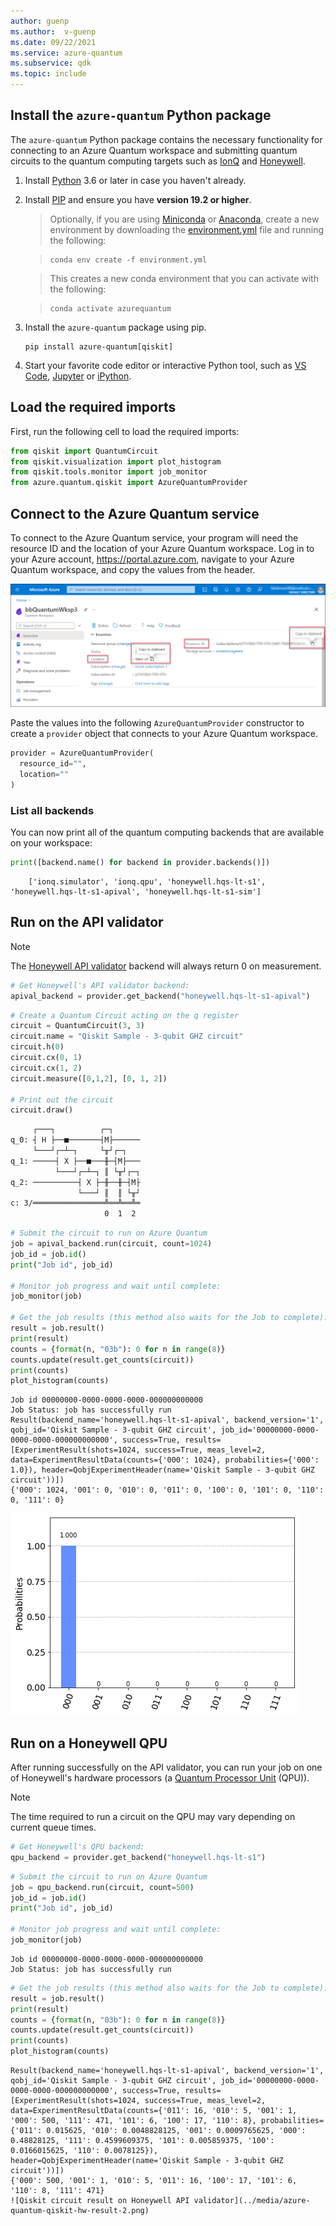 ```yaml
---
author: guenp
ms.author:  v-guenp
ms.date: 09/22/2021
ms.service: azure-quantum
ms.subservice: qdk
ms.topic: include
---
```


## Install the `azure-quantum` Python package

The `azure-quantum` Python package contains the necessary functionality for connecting to an Azure Quantum workspace and submitting quantum circuits to the quantum computing targets such as [IonQ](xref:microsoft.quantum.providers.ionq) and [Honeywell](xref:microsoft.quantum.providers.honeywell).

1. Install [Python](https://www.python.org/downloads/) 3.6 or later in case you haven't already.
1. Install [PIP](https://pip.pypa.io/en/stable/) and ensure you have **version 19.2 or higher**.
    > Optionally, if you are using [Miniconda](https://docs.conda.io/en/latest/miniconda.html) or [Anaconda](https://www.anaconda.com/products/individual#Downloads), create a new environment by downloading the [environment.yml](https://github.com/microsoft/qdk-python/blob/main/azure-quantum/environment.yml) file and running the following:

    >```shell
    >conda env create -f environment.yml
    >```

    > This creates a new conda environment that you can activate with the following:

    >```shell
    >conda activate azurequantum
    >```

1. Install the `azure-quantum` package using pip.

    ```shell
    pip install azure-quantum[qiskit]
    ```

1. Start your favorite code editor or interactive Python tool, such as [VS Code](https://code.visualstudio.com/docs/python/jupyter-support-py), [Jupyter](https://jupyter.readthedocs.io/en/latest/content-quickstart.html) or [iPython](https://ipython.readthedocs.io/en/stable/interactive/tutorial.html).

## Load the required imports

First, run the following cell to load the required imports:

```python
from qiskit import QuantumCircuit
from qiskit.visualization import plot_histogram
from qiskit.tools.monitor import job_monitor
from azure.quantum.qiskit import AzureQuantumProvider
```

## Connect to the Azure Quantum service

To connect to the Azure Quantum service, your program will need the resource ID and the
location of your Azure Quantum workspace. Log in to your Azure account,
<https://portal.azure.com>, navigate to your Azure Quantum workspace, and
copy the values from the header.

![How to retrieve the resource ID and location from an Azure Quantum workspace](../media/azure-quantum-resource-id.png)

Paste the values into the following `AzureQuantumProvider` constructor to
create a `provider` object that connects to your Azure Quantum workspace.

```python
provider = AzureQuantumProvider(
  resource_id="",
  location=""
)
```

### List all backends

You can now print all of the quantum computing backends that are
available on your workspace:

```python
print([backend.name() for backend in provider.backends()])
```

```output
    ['ionq.simulator', 'ionq.qpu', 'honeywell.hqs-lt-s1', 'honeywell.hqs-lt-s1-apival', 'honeywell.hqs-lt-s1-sim']
```

## Run on the API validator 

> [!NOTE]
> The [Honeywell API validator](xref:microsoft.quantum.providers.honeywell#api-validator) backend will always return 0 on measurement.

```python
# Get Honeywell's API validator backend:
apival_backend = provider.get_backend("honeywell.hqs-lt-s1-apival")
```

```python
# Create a Quantum Circuit acting on the q register
circuit = QuantumCircuit(3, 3)
circuit.name = "Qiskit Sample - 3-qubit GHZ circuit"
circuit.h(0)
circuit.cx(0, 1)
circuit.cx(1, 2)
circuit.measure([0,1,2], [0, 1, 2])

# Print out the circuit
circuit.draw()
```

```html
     ┌───┐          ┌─┐      
q_0: ┤ H ├──■───────┤M├──────
     └───┘┌─┴─┐     └╥┘┌─┐   
q_1: ─────┤ X ├──■───╫─┤M├───
          └───┘┌─┴─┐ ║ └╥┘┌─┐
q_2: ──────────┤ X ├─╫──╫─┤M├
               └───┘ ║  ║ └╥┘
c: 3/════════════════╩══╩══╩═
                     0  1  2 
```

```python
# Submit the circuit to run on Azure Quantum
job = apival_backend.run(circuit, count=1024)
job_id = job.id()
print("Job id", job_id)

# Monitor job progress and wait until complete:
job_monitor(job)

# Get the job results (this method also waits for the Job to complete):
result = job.result()
print(result)
counts = {format(n, "03b"): 0 for n in range(8)}
counts.update(result.get_counts(circuit))
print(counts)
plot_histogram(counts)
```

```output
Job id 00000000-0000-0000-0000-000000000000
Job Status: job has successfully run
Result(backend_name='honeywell.hqs-lt-s1-apival', backend_version='1', qobj_id='Qiskit Sample - 3-qubit GHZ circuit', job_id='00000000-0000-0000-0000-000000000000', success=True, results=[ExperimentResult(shots=1024, success=True, meas_level=2, data=ExperimentResultData(counts={'000': 1024}, probabilities={'000': 1.0}), header=QobjExperimentHeader(name='Qiskit Sample - 3-qubit GHZ circuit'))])
{'000': 1024, '001': 0, '010': 0, '011': 0, '100': 0, '101': 0, '110': 0, '111': 0}
```

![Qiskit circuit result on Honeywell API validator](../media/azure-quantum-qiskit-hw-result-1.png)


## Run on a Honeywell QPU 

After running successfully on the API validator, you can run your job on one of Honeywell's hardware processors (a [Quantum Processor Unit](xref:microsoft.quantum.target-profiles#quantum-processing-units-qpu-different-profiles) (QPU)).

> [!NOTE] 
> The time required to run a circuit on the QPU may vary depending on current queue times.

```python
# Get Honeywell's QPU backend:
qpu_backend = provider.get_backend("honeywell.hqs-lt-s1")
```

```python
# Submit the circuit to run on Azure Quantum
job = qpu_backend.run(circuit, count=500)
job_id = job.id()
print("Job id", job_id)

# Monitor job progress and wait until complete:
job_monitor(job)
```

```output
Job id 00000000-0000-0000-0000-000000000000
Job Status: job has successfully run
```

```python
# Get the job results (this method also waits for the Job to complete):
result = job.result()
print(result)
counts = {format(n, "03b"): 0 for n in range(8)}
counts.update(result.get_counts(circuit))
print(counts)
plot_histogram(counts)
```

```output
Result(backend_name='honeywell.hqs-lt-s1-apival', backend_version='1', qobj_id='Qiskit Sample - 3-qubit GHZ circuit', job_id='00000000-0000-0000-0000-000000000000', success=True, results=[ExperimentResult(shots=1024, success=True, meas_level=2, data=ExperimentResultData(counts={'011': 16, '010': 5, '001': 1, '000': 500, '111': 471, '101': 6, '100': 17, '110': 8}, probabilities={'011': 0.015625, '010': 0.0048828125, '001': 0.0009765625, '000': 0.48828125, '111': 0.4599609375, '101': 0.005859375, '100': 0.0166015625, '110': 0.0078125}), header=QobjExperimentHeader(name='Qiskit Sample - 3-qubit GHZ circuit'))])
{'000': 500, '001': 1, '010': 5, '011': 16, '100': 17, '101': 6, '110': 8, '111': 471}
![Qiskit circuit result on Honeywell API validator](../media/azure-quantum-qiskit-hw-result-2.png)
```
